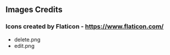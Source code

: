 ## Images Credits

### Icons created by Flaticon - https://www.flaticon.com/

- delete.png
- edit.png